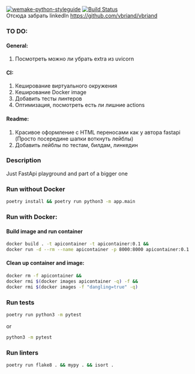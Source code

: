 [![wemake-python-styleguide](https://img.shields.io/badge/style-wemake-000000.svg)](https://github.com/wemake-services/wemake-python-styleguide) 
[![Build Status](https://travis-ci.org/tylerwince/flake8-bandit.svg?branch=master)](https://travis-ci.org/tylerwince/flake8-bandit)  
Отсюда забрать linkedIn https://github.com/vbriand/vbriand

### TO DO:
#### General:
1. Посмотреть можно ли убрать extra из uvicorn
#### CI:
1. Кеширование виртуального окружения
2. Кеширование Docker image
3. Добавить тесты линтеров
4. Оптимизация, посмотреть есть ли лишние actions
#### Readme:
1. Красивое оформление с HTML переносами как у автора fastapi (Просто посередине шапки воткнуть лейблы)
2. Добавить лейблы по тестам, билдам, линкедин


### Description
Just FastApi playground and part of a bigger one

### Run without Docker
```bash
poetry install && poetry run python3 -m app.main
```

### Run with Docker: 

#### Build image and run container
```bash
docker build . -t apicontainer -t apicontainer:0.1 && 
docker run -d --rm --name apicontainer -p 8000:8000 apicontainer:0.1
```
#### Clean up container and image:
```bash
docker rm -f apicontainer &&
docker rmi $(docker images apicontainer -q) -f &&
docker rmi $(docker images -f "dangling=true" -q)
```

### Run tests
```bash
poetry run python3 -m pytest
```
or
```bash
python3 -m pytest
```

### Run linters
```bash
poetry run flake8 . && mypy . && isort .
```
